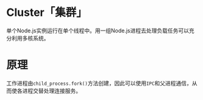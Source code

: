 # Cluster「集群」
单个Node.js实例运行在单个线程中。用一组Node.js进程去处理负载任务可以充分利用多核系统。
# 原理
工作进程由`child_process.fork()`方法创建，因此可以使用`IPC`和父进程通信，从而使各进程交替处理连接服务。